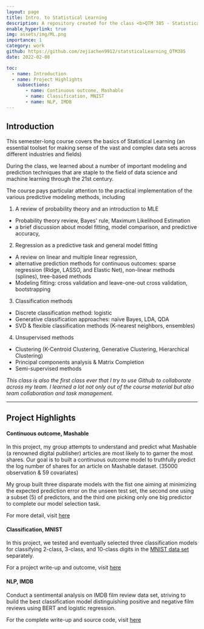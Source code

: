 ```yaml
---
layout: page
title: Intro. to Statistical Learning
description: A repository created for the class <b>QTM 385 - Statistical Learning</b> at Emory, hosting past ProblemSets, data analysis projects that my group wrote
enable_hyperlink: true
img: assets/img/ML.png
importance: 1
category: work
github: https://github.com/zejiachen9912/statsticalLearning_QTM385
date: 2022-02-08

toc:
  - name: Introduction
  - name: Project Highlights
    subsections:
       - name: Continuous outcome, Mashable
       - name: Classification, MNIST
       - name: NLP, IMDB
---
```


## Introduction

This semester-long course covers the basics of Statistical Learning (an essential toolset for making sense of the vast and complex data sets across different industries and fields)

During the class, we learned about a number of important modeling and prediction techniques that are staple to the field of data science and machine learning through the 21st century.

The course pays particular attention to the practical implementation of the various predictive modeling methods, including

1. A review of probability theory and an introduction to MLE
  - Probability theory review, Bayes' rule, Maximum Likelihood Estimation
  - a brief discussion about model fitting, model comparison, and predictive accuracy,

2. Regression as a predictive task and general model fitting
  - A review on linear and multiple linear regression,
  - alternative prediction methods for continuous outcomes:
    sparse regression (Ridge, LASSO, and Elastic Net), non-linear methods (splines), tree-based methods
  - Modeling fitting: cross validation and leave-one-out cross validation, bootstrapping

3. Classification methods
  - Discrete classification method: logistic
  - Generative classification approaches: naïve Bayes, LDA, QDA
  - SVD & flexible classification methods (K-nearest neighbors, ensembles)

4. Unsupervised methods
  - Clustering (K-Centroid Clustering, Generative Clustering, Hierarchical Clustering)
  - Principal components analysis & Matrix Completion
  - Semi-supervised methods

*This class is also the first class ever that I try to use Github to collaborate across my team. I learned a lot not only out of the course material but also team collaboration and task management.*

---

## Project Highlights

#### Continuous outcome, Mashable

In this project, my group attempts to understand and predict what Mashable (a renowned digital publisher) articles are most likely to to garner the most shares. Our goal is to built a continuous outcome model to truthfully predict the log number of shares for an article on Mashable dataset. (35000 observation & 59 covariates)

My group built three disparate models with the fist one aiming at minimizing the expected prediction error on the unseen test set, the second one using a subset (5) of predictors, and the third one picking only one big predictor to complete our model selection task.

For more detail, visit [here](https://github.com/zejiachen9912/statsticalLearning_QTM385/tree/main/midterm1/Midterm)


#### Classification, MNIST

In this project, we tested and eventually selected three classification models for classifying 2-class, 3-class, and 10-class digits in the [MNIST data set](https://en.wikipedia.org/wiki/MNIST_database) separately.

For a project write-up and outcome, visit [here](https://htmlpreview.github.io/?https://github.com/zejiachen9912/statsticalLearning_QTM385/blob/main/DataAnalysis%232/Midterm2_Finalized/Midterm2_Finalized.html)

#### NLP, IMDB

Conduct a sentimental analysis on IMDB film review data set, striving to build the best classification model distinguishing positive and negative film reviews using BERT and logistic regression.

For the complete write-up and source code, visit [here](https://github.com/zejiachen9912/statsticalLearning_QTM385/tree/main/FinalProject)

